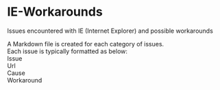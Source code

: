IE-Workarounds
==============

Issues encountered with IE (Internet Explorer) and possible workarounds

A Markdown file is created for each category of issues.<br />
Each issue is typically formatted as below:<br />
Issue<br />
Url<br />
Cause<br />
Workaround

